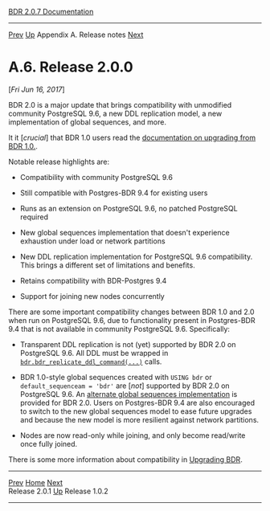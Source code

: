   [BDR 2.0.7 Documentation](README.md)                                                                                            
  ----------------------------------------------------------- ---------------------------------------- --------------------------- -----------------------------------------------------------
  [Prev](release-2.0.1.md "Release 2.0.1")   [Up](releasenotes.md)    Appendix A. Release notes    [Next](release-1.0.2.md "Release 1.0.2")  


# A.6. Release 2.0.0

[*Fri Jun 16, 2017*]

BDR 2.0 is a major update that brings compatibility with unmodified
community PostgreSQL 9.6, a new DDL replication model, a new
implementation of global sequences, and more.

It it [*crucial*] that BDR 1.0 users read the [documentation
on upgrading from BDR 1.0.](upgrade.md).

Notable release highlights are:

-   Compatibility with community PostgreSQL 9.6

-   Still compatible with Postgres-BDR 9.4 for existing users

-   Runs as an extension on PostgreSQL 9.6, no patched PostgreSQL
    required

-   New global sequences implementation that doesn\'t experience
    exhaustion under load or network partitions

-   New DDL replication implementation for PostgreSQL 9.6 compatibility.
    This brings a different set of limitations and benefits.

-   Retains compatibility with BDR-Postgres 9.4

-   Support for joining new nodes concurrently

There are some important compatibility changes between BDR 1.0 and 2.0
when run on PostgreSQL 9.6, due to functionality present in Postgres-BDR
9.4 that is not available in community PostgreSQL 9.6. Specifically:

-   Transparent DDL replication is not (yet) supported by BDR 2.0 on
    PostgreSQL 9.6. All DDL must be wrapped in
    [`bdr.bdr_replicate_ddl_command(...)`](functions-node-mgmt.md#FUNCTION-BDR-REPLICATE-DDL-COMMAND)
    calls.

-   BDR 1.0-style global sequences created with `USING bdr` or
    `default_sequenceam = 'bdr'` are [*not*]
    supported by BDR 2.0 on PostgreSQL 9.6. An [alternate global
    sequences implementation](global-sequences.md) is provided for BDR
    2.0. Users on Postgres-BDR 9.4 are also encouraged to switch to the
    new global sequences model to ease future upgrades and because the
    new model is more resilient against network partitions.

-   Nodes are now read-only while joining, and only become read/write
    once fully joined.

There is some more information about compatibility in [Upgrading
BDR](upgrade.md).



  ------------------------------------------- ---------------------------------------- -------------------------------------------
  [Prev](release-2.0.1.md)      [Home](README.md)       [Next](release-1.0.2.md)  
  Release 2.0.1                                [Up](releasenotes.md)                                Release 1.0.2
  ------------------------------------------- ---------------------------------------- -------------------------------------------
